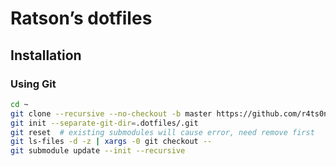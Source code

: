 # Ratson’s dotfiles

## Installation

### Using Git

```bash
cd ~
git clone --recursive --no-checkout -b master https://github.com/r4ts0n/dotfiles.git .dotfiles
git init --separate-git-dir=.dotfiles/.git
git reset  # existing submodules will cause error, need remove first
git ls-files -d -z | xargs -0 git checkout --
git submodule update --init --recursive
```
